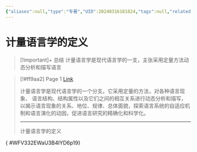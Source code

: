 ```yaml
---
{"aliases":null,"type":"专著","UID":20240316181824,"tags":null,"related":null,"status":null,"banner_icon":"📖","date":"2024-03-16","dg-publish":true,"permalink":"/10-Card/计量语言学的定义/","dgPassFrontmatter":true,"noteIcon":""}
---
```


# 计量语言学的定义

> [!important]+ 总结
> 计量语言学是现代语言学的一支，主张采用定量方法动态分析和描写语言
> 


> [!#ff9aa2] Page 1 [Link](zotero://open-pdf/library/items/U3B4IYD6?page=19&annotation=WFV332EW)
> 
> 计量语言学是现代语言学的一个分支。它采用定量的方法，对各种语言现象、 语言结构、结构属性以及它们之间的相互关系进行动态分析和描写，以揭示语言现象的关系、地位、规律、总体面貌，探索语言系统的自适应机制和语言演化的动因，促进语言研究的精确化和科学化。
> 
> ---
> 计量语言学的定义
>
{ #WFV332EWaU3B4IYD6p19}




